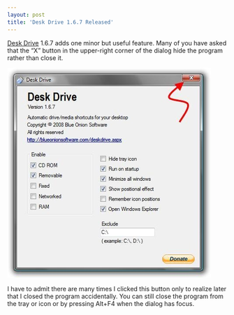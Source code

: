 ```yaml
---
layout: post
title: 'Desk Drive 1.6.7 Released'
---
```

[Desk Drive](/deskdrive) 1.6.7 adds one minor but useful feature. Many of you have asked that the “X” button in the upper-right corner of the dialog hide the program rather than close it.

![dd](/cdn/images/blog/DeskDrive1.6.7Released_12C0B/dd.jpg)

I have to admit there are many times I clicked this button only to realize later that I closed the program accidentally. You can still close the program from the tray or icon or by pressing Alt+F4 when the dialog has focus.
